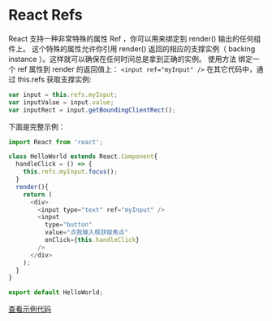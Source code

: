 # React Refs
React 支持一种非常特殊的属性 Ref ，你可以用来绑定到 render() 输出的任何组件上。
这个特殊的属性允许你引用 render() 返回的相应的支撑实例（ backing instance ）。这样就可以确保在任何时间总是拿到正确的实例。
使用方法
绑定一个 ref 属性到 render 的返回值上：
`<input ref="myInput" />`
在其它代码中，通过 this.refs 获取支撑实例:
```javascript
var input = this.refs.myInput;
var inputValue = input.value;
var inputRect = input.getBoundingClientRect();
```
下面是完整示例：
```javascript
import React from 'react';

class HelloWorld extends React.Component{
  handleClick = () => {
    this.refs.myInput.focus();
  }
  render(){
    return (
      <div>
        <input type="text" ref="myInput" />
        <input
          type="button"
          value="点我输入框获取焦点"
          onClick={this.handleClick}
        />
      </div>
    );
  }
}

export default HelloWorld;
```

[查看示例代码](https://github.com/yxl2628/reactjs/blob/master/code/refs)
